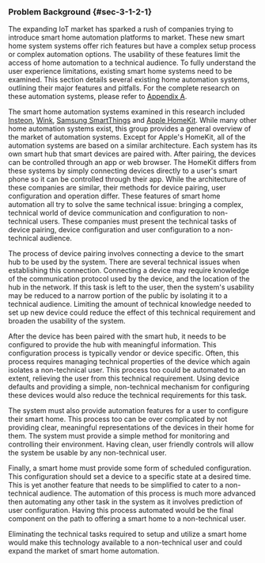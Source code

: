 ### Problem Background {#sec-3-1-2-1}

The expanding IoT market has sparked a rush of companies trying to introduce smart home automation
platforms to market. These new smart home system systems offer rich features but have a complex
setup process or complex automation options. The usability of these features limit the access of
home automation to a technical audience. To fully understand the user experience limitations,
existing smart home systems need to be examined. This section details several existing home
automation systems, outlining their major features and pitfalls. For the complete research on
these automation systems, please refer to [Appendix A](#A).

The smart home automation systems examined in this research included [Insteon](#A-1), [Wink](#A-2),
[Samsung SmartThings](#A-3) and [Apple HomeKit](#A-4). While many other home automation systems 
exist, this group provides a general overview of the market of automation systems. Except for 
Apple's HomeKit, all of the automation systems are based on a similar architecture.
Each system has its own smart hub that smart devices are paired with. After pairing, the devices can
be controlled through an app or web browser. The HomeKit differs from these systems by simply 
connecting devices directly to a user's smart phone so it can be controlled through their app. 
While the architecture of these companies are similar, their methods for device pairing, user 
configuration and operation differ. These features of smart home automation all try to solve the 
same technical issue: bringing a complex, technical world of device communication and configuration 
to non-technical users. These companies must present the technical tasks of device pairing, device 
configuration and user configuration to a non-technical audience.

The process of device pairing involves connecting a device to the smart hub to be used by the 
system. There are several technical issues when establishing this connection. Connecting a 
device may require knowledge of the communication protocol used by the device, and the location of 
the hub in the network. If this task is left to the user, then the system's usability may be reduced 
to a narrow portion of the public by isolating it to a technical audience. Limiting the amount of 
technical knowledge needed to set up new device could reduce the effect of this technical requirement 
and broaden the usability of the system.

After the device has been paired with the smart hub, it needs to be configured to provide
the hub with meaningful information. This configuration process is typically vendor or device
specific. Often, this process requires managing technical properties of the device which again
isolates a non-technical user. This process too could be automated to an extent, relieving
the user from this technical requirement. Using device defaults and providing a simple,
non-technical mechanism for configuring these devices would also reduce the technical
requirements for this task.

The system must also provide automation features for a user to configure their smart home.
This process too can be over complicated by not providing clear, meaningful representations
of the devices in their home for them. The system must provide a simple method for monitoring
and controlling their environment. Having clean, user friendly controls will allow the system
be usable by any non-technical user.


Finally, a smart home must provide some form of scheduled configuration. This configuration
should set a device to a specific state at a desired time. This is yet another feature
that needs to be simplified to cater to a non-technical audience. The automation of
this process is much more advanced then automating any other task in the system as it involves
prediction of user configuration. Having this process automated would be the final component on
the path to offering a smart home to a non-technical user.

Eliminating the technical tasks required to setup and utilize a smart home would make this
technology available to a non-technical user and could expand the market of smart home automation.

